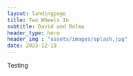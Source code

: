 ```yaml
---
layout: landingpage
title: Two Wheels In
subtitle: David and Dalma
header_type: hero
header_img : "assets/images/splash.jpg"
date: 2023-12-19
---
```


Testing
 
